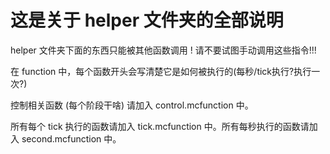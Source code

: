 # 这是关于 helper 文件夹的全部说明

helper 文件夹下面的东西只能被其他函数调用 ! 请不要试图手动调用这些指令!!!

在 function 中，每个函数开头会写清楚它是如何被执行的(每秒/tick执行?执行一次?)

控制相关函数 (每个阶段干啥) 请加入 control.mcfunction 中。

所有每个 tick 执行的函数请加入 tick.mcfunction 中。所有每秒执行的函数请加入 second.mcfunction 中。


